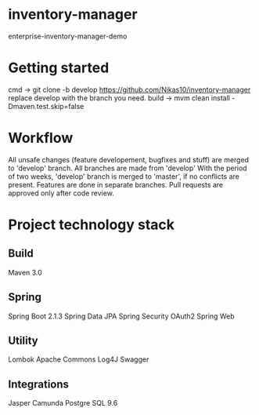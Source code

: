 # inventory-manager
enterprise-inventory-manager-demo

# Getting started
cmd -> git clone -b develop https://github.com/Nikas10/inventory-manager
replace develop with the branch you need.
build -> mvm clean install -Dmaven.test.skip=false

# Workflow
All unsafe changes (feature developement, bugfixes and stuff) are merged to 'develop' branch.
All branches are made from 'develop'
With the period of two weeks, 'develop' branch is merged to 'master', if no conflicts are present.
Features are done in separate branches. Pull requests are approved only after code review.

# Project technology stack
## Build
Maven 3.0

## Spring
Spring Boot 2.1.3
Spring Data JPA
Spring Security OAuth2
Spring Web

## Utility
Lombok
Apache Commons
Log4J
Swagger

## Integrations
Jasper
Camunda
Postgre SQL 9.6


